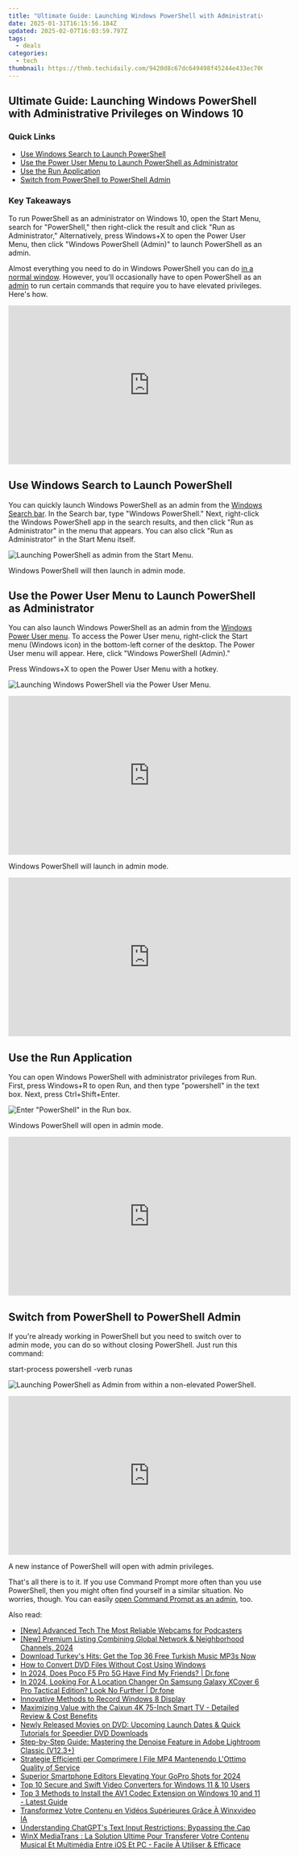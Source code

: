 ```yaml
---
title: "Ultimate Guide: Launching Windows PowerShell with Administrative Privileges on Windows 10"
date: 2025-01-31T16:15:56.184Z
updated: 2025-02-07T16:03:59.797Z
tags:
  - deals
categories:
  - tech
thumbnail: https://thmb.techidaily.com/9420d8c67dc649498f45244e433ec706e66933c2bf2f2b4b3c5585601cba7b98.jpg
---
```


## Ultimate Guide: Launching Windows PowerShell with Administrative Privileges on Windows 10

### Quick Links

* [Use Windows Search to Launch PowerShell](https://tiktok-clips.techidaily.com/new-in-2024-mastering-rapid-downloads-for-the-latest-musicals-on-tiktok/)
* [Use the Power User Menu to Launch PowerShell as Administrator](https://youtube-sure.techidaily.com/024-approved-crafting-success-leading-business-channels-for-professionals/)
* [Use the Run Application](https://screen-recording.techidaily.com/action-to-archive-screencast-review-essentials-for-2024/)
* [Switch from PowerShell to PowerShell Admin](https://fox-friendly.techidaily.com/2024-approved-spectacular-movie-sneak-insights/)

### Key Takeaways

 To run PowerShell as an administrator on Windows 10, open the Start Menu, search for "PowerShell," then right-click the result and click "Run as Administrator," Alternatively, press Windows+X to open the Power User Menu, then click "Windows PowerShell (Admin)" to launch PowerShell as an admin.

 Almost everything you need to do in Windows PowerShell you can do [in a normal window](https://techtrends.techidaily.com/what-are-the-stages-in-a-game-of-royal-match/). However, you'll occasionally have to open PowerShell as an [admin](https://win11.techidaily.com/simple-fixes-resetting-windows-setup-post-reboot/) to run certain commands that require you to have elevated privileges. Here's how.

<!-- affiliate ads begin -->
<iframe width="560" height="315" src="https://www.youtube.com/embed/Jng92DT1n_Y?si=LvxQhsEJoymsM2iZ" title="YouTube video player" frameborder="0" allow="accelerometer; autoplay; clipboard-write; encrypted-media; gyroscope; picture-in-picture; web-share" referrerpolicy="strict-origin-when-cross-origin" allowfullscreen></iframe>
<!-- affiliate ads end -->

##  Use Windows Search to Launch PowerShell

 You can quickly launch Windows PowerShell as an admin from the [Windows Search bar](https://some-knowledge.techidaily.com/2024-approved-expert-video-lighting-advice-maximizing-visual-impact/). In the Search bar, type "Windows PowerShell." Next, right-click the Windows PowerShell app in the search results, and then click "Run as Administrator" in the menu that appears. You can also click "Run as Administrator" in the Start Menu itself.

![Launching PowerShell as admin from the Start Menu.](https://static1.howtogeekimages.com/wordpress/wp-content/uploads/2023/11/1-start-menu-run-as-admin.png) 

 Windows PowerShell will then launch in admin mode.

##  Use the Power User Menu to Launch PowerShell as Administrator

 You can also launch Windows PowerShell as an admin from the [Windows Power User menu](https://instagram-video-recordings.techidaily.com/new-in-2024-mastering-instagram-media-the-finest-downloading-options/). To access the Power User menu, right-click the Start menu (Windows icon) in the bottom-left corner of the desktop. The Power User menu will appear. Here, click "Windows PowerShell (Admin)."

 Press Windows+X to open the Power User Menu with a hotkey.

![Launching Windows PowerShell via the Power User Menu.](https://static1.howtogeekimages.com/wordpress/wp-content/uploads/2023/11/2-launch-via-power-user-menu.png) 

<!-- affiliate ads begin -->
<iframe width="560" height="315" src="https://www.youtube.com/embed/793ViIxl4tI?si=DDBkjPlPX5bZ-f1Y" title="YouTube video player" frameborder="0" allow="accelerometer; autoplay; clipboard-write; encrypted-media; gyroscope; picture-in-picture; web-share" referrerpolicy="strict-origin-when-cross-origin" allowfullscreen></iframe>
<!-- affiliate ads end -->

 Windows PowerShell will launch in admin mode.

<!-- affiliate ads begin -->
<iframe width="560" height="315" src="https://www.youtube.com/embed/gOyLy8DeizY?si=GkAmK0hChZw6_2tW" title="YouTube video player" frameborder="0" allow="accelerometer; autoplay; clipboard-write; encrypted-media; gyroscope; picture-in-picture; web-share" referrerpolicy="strict-origin-when-cross-origin" allowfullscreen></iframe>
<!-- affiliate ads end -->

##  Use the Run Application

 You can open Windows PowerShell with administrator privileges from Run. First, press Windows+R to open Run, and then type "powershell" in the text box. Next, press Ctrl+Shift+Enter.

![Enter "PowerShell" in the Run box.](https://static1.howtogeekimages.com/wordpress/wp-content/uploads/2023/11/3-launch-powershell.png) 

 Windows PowerShell will open in admin mode.

<!-- affiliate ads begin -->
<iframe width="560" height="315" src="https://www.youtube.com/embed/X4q6gyaEojM?si=ImdFm6Zsr0azykqV" title="YouTube video player" frameborder="0" allow="accelerometer; autoplay; clipboard-write; encrypted-media; gyroscope; picture-in-picture; web-share" referrerpolicy="strict-origin-when-cross-origin" allowfullscreen></iframe>
<!-- affiliate ads end -->

##  Switch from PowerShell to PowerShell Admin

 If you're already working in PowerShell but you need to switch over to admin mode, you can do so without closing PowerShell. Just run this command:

start-process powershell -verb runas

![Launching PowerShell as Admin from within a non-elevated PowerShell.](https://static1.howtogeekimages.com/wordpress/wp-content/uploads/2023/11/4-powershell.png) 

<!-- affiliate ads begin -->
<iframe width="560" height="315" src="https://www.youtube.com/embed/umvX4ZdWbxk?si=tPXL0-Kzf9SQaY8z" title="YouTube video player" frameborder="0" allow="accelerometer; autoplay; clipboard-write; encrypted-media; gyroscope; picture-in-picture; web-share" referrerpolicy="strict-origin-when-cross-origin" allowfullscreen></iframe>
<!-- affiliate ads end -->

 A new instance of PowerShell will open with admin privileges.

 That's all there is to it. If you use Command Prompt more often than you use PowerShell, then you might often find yourself in a similar situation. No worries, though. You can easily [open Command Prompt as an admin](https://screen-mirror.techidaily.com/how-to-screen-mirroring-xiaomi-14-ultra-drfone-by-drfone-android/), too.

<ins class="adsbygoogle"
     style="display:block"
     data-ad-format="autorelaxed"
     data-ad-client="ca-pub-7571918770474297"
     data-ad-slot="1223367746"></ins>

<ins class="adsbygoogle"
     style="display:block"
     data-ad-client="ca-pub-7571918770474297"
     data-ad-slot="8358498916"
     data-ad-format="auto"
     data-full-width-responsive="true"></ins>

<span class="atpl-alsoreadstyle">Also read:</span>
<div><ul>
<li><a href="https://fox-http.techidaily.com/new-advanced-tech-the-most-reliable-webcams-for-podcasters/"><u>[New] Advanced Tech The Most Reliable Webcams for Podcasters</u></a></li>
<li><a href="https://article-knowledge.techidaily.com/new-premium-listing-combining-global-network-and-neighborhood-channels-2024/"><u>[New] Premium Listing Combining Global Network & Neighborhood Channels, 2024</u></a></li>
<li><a href="https://youtube-video-recordings.techidaily.com/download-turkeys-hits-get-the-top-36-free-turkish-music-mp3s-now/"><u>Download Turkey's Hits: Get the Top 36 Free Turkish Music MP3s Now</u></a></li>
<li><a href="https://techtrends.techidaily.com/how-to-convert-dvd-files-without-cost-using-windows/"><u>How to Convert DVD Files Without Cost Using Windows</u></a></li>
<li><a href="https://location-social.techidaily.com/in-2024-does-poco-f5-pro-5g-have-find-my-friends-drfone-by-drfone-virtual-android/"><u>In 2024, Does Poco F5 Pro 5G Have Find My Friends? | Dr.fone</u></a></li>
<li><a href="https://phone-solutions.techidaily.com/in-2024-looking-for-a-location-changer-on-samsung-galaxy-xcover-6-pro-tactical-edition-look-no-further-drfone-by-drfone-virtual-android/"><u>In 2024, Looking For A Location Changer On Samsung Galaxy XCover 6 Pro Tactical Edition? Look No Further | Dr.fone</u></a></li>
<li><a href="https://screen-recording.techidaily.com/innovative-methods-to-record-windows-8-display/"><u>Innovative Methods to Record Windows 8 Display</u></a></li>
<li><a href="https://buynow-reviews.techidaily.com/maximizing-value-with-the-caixun-4k-75-inch-smart-tv-detailed-review-and-cost-benefits/"><u>Maximizing Value with the Caixun 4K 75-Inch Smart TV - Detailed Review & Cost Benefits</u></a></li>
<li><a href="https://techtrends.techidaily.com/newly-released-movies-on-dvd-upcoming-launch-dates-and-quick-tutorials-for-speedier-dvd-downloads/"><u>Newly Released Movies on DVD: Upcoming Launch Dates & Quick Tutorials for Speedier DVD Downloads</u></a></li>
<li><a href="https://techtrends.techidaily.com/step-by-step-guide-mastering-the-denoise-feature-in-adobe-lightroom-classic-v123plus/"><u>Step-by-Step Guide: Mastering the Denoise Feature in Adobe Lightroom Classic (V12.3+)</u></a></li>
<li><a href="https://techtrends.techidaily.com/strategie-efficienti-per-comprimere-i-file-mp4-mantenendo-lottimo-quality-of-service/"><u>Strategie Efficienti per Comprimere I File MP4 Mantenendo L'Ottimo Quality of Service</u></a></li>
<li><a href="https://some-guidance.techidaily.com/superior-smartphone-editors-elevating-your-gopro-shots-for-2024/"><u>Superior Smartphone Editors Elevating Your GoPro Shots for 2024</u></a></li>
<li><a href="https://techtrends.techidaily.com/top-10-secure-and-swift-video-converters-for-windows-11-and-10-users/"><u>Top 10 Secure and Swift Video Converters for Windows 11 & 10 Users</u></a></li>
<li><a href="https://techtrends.techidaily.com/top-3-methods-to-install-the-av1-codec-extension-on-windows-10-and-11-latest-guide/"><u>Top 3 Methods to Install the AV1 Codec Extension on Windows 10 and 11 - Latest Guide</u></a></li>
<li><a href="https://techtrends.techidaily.com/transformez-votre-contenu-en-videos-superieures-grace-a-winxvideo-ia/"><u>Transformez Votre Contenu en Vidéos Supérieures Grâce À Winxvideo IA</u></a></li>
<li><a href="https://tech-haven.techidaily.com/understanding-chatgpts-text-input-restrictions-bypassing-the-cap/"><u>Understanding ChatGPT's Text Input Restrictions: Bypassing the Cap</u></a></li>
<li><a href="https://techtrends.techidaily.com/winx-mediatrans-la-solution-ultime-pour-transferer-votre-contenu-musical-et-multimedia-entre-ios-et-pc-facile-a-utiliser-and-efficace/"><u>WinX MediaTrans : La Solution Ultime Pour Transferer Votre Contenu Musical Et Multimédia Entre iOS Et PC - Facile À Utiliser & Efficace</u></a></li>
</ul></div>

